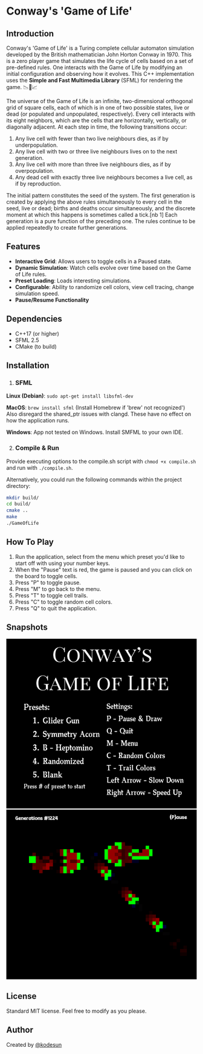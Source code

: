 # Conway's 'Game of Life'

## Introduction
Conway's 'Game of Life' is a Turing complete cellular automaton simulation developed by the British mathematician John Horton 
Conway in 1970. This is a zero player game that simulates the life cycle of cells based on a set of 
pre-defined rules. One interacts with the Game of Life by modifying an initial configuration and observing how it evolves. 
This C++ implementation uses the **Simple and Fast Multimedia Library** (SFML) for rendering the game. 📉👾📈

The universe of the Game of Life is an infinite, two-dimensional orthogonal grid of square cells, each of which is in one of 
two possible states, live or dead (or populated and unpopulated, respectively). Every cell interacts with its eight neighbors, 
which are the cells that are horizontally, vertically, or diagonally adjacent. At each step in time, the following transitions occur:

1. Any live cell with fewer than two live neighbours dies, as if by underpopulation.
2. Any live cell with two or three live neighbours lives on to the next generation.
3. Any live cell with more than three live neighbours dies, as if by overpopulation.
4. Any dead cell with exactly three live neighbours becomes a live cell, as if by reproduction.

The initial pattern constitutes the seed of the system. The first generation is created by applying the above rules simultaneously to every cell in the seed, live or dead; births and deaths occur simultaneously, and the discrete moment at which this happens is sometimes called a tick.[nb 1] Each generation is a pure function of the preceding one. The rules continue to be applied repeatedly to create further generations.

## Features
- **Interactive Grid**: Allows users to toggle cells in a Paused state.
- **Dynamic Simulation**: Watch cells evolve over time based on the Game of Life rules.
- **Preset Loading**: Loads interesting simulations.
- **Configurable**: Ability to randomize cell colors, view cell tracing, change simulation speed.
- **Pause/Resume Functionality**

## Dependencies
- C++17 (or higher)
- SFML 2.5
- CMake (to build)

## Installation
1. ### SFML
  **Linux (Debian)**: ```sudo apt-get install libsfml-dev```

  **MacOS**: ```brew install sfml``` (Install Homebrew if 'brew' not recognized')
  Also disregard the shared_ptr issues with clangd. These have no effect on how the application runs.

  **Windows**: App not tested on Windows. Install SMFML to your own IDE.

2. ### Compile & Run
  Provide executing options to the compile.sh script with ```chmod +x compile.sh``` and run with ```./compile.sh```.

  Alternatively, you could run the following commands within the project directory:
  ```bash
  mkdir build/
  cd build/
  cmake ..
  make
  ./GameOfLife
  ```

## How To Play
1. Run the application, select from the menu which preset you'd like to start off with using your number keys.
2. When the "Pause" text is red, the game is paused and you can click on the board to toggle cells.
3. Press "P" to toggle pause.
4. Press "M" to go back to the menu.
5. Press "T" to toggle cell trails.
6. Press "C" to toggle random cell colors.
7. Press "Q" to quit the application.

## Snapshots

![Menu](assets/snapshots/menu.png)
![Preset](assets/snapshots/active.png)

## License
Standard MIT license. Feel free to modify as you please.

## Author
Created by [@kodesun](https://github.com/kodesun)
